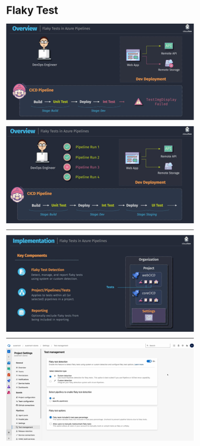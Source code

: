 # Flaky Test

![1753646443533](image/5.flaky-test/1753646443533.png)

![1753646420386](image/5.flaky-test/1753646420386.png)

---

![1753646467168](image/5.flaky-test/1753646467168.png)

---

![1753646893756](image/5.flaky-test/1753646893756.png)
